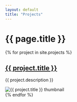 ```yaml
---
layout: default
title: "Projects"
---
```


<h1>{{ page.title }}</h1>
<div class="projects-list">
  {% for project in site.projects %}
    <div class="project-item">
      <h2><a href="{{ project.url }}">{{ project.title }}</a></h2>
      <p>{{ project.description }}</p>
      <img src="{{ project.image }}" alt="{{ project.title }} thumbnail">
    </div>
  {% endfor %}
</div>
